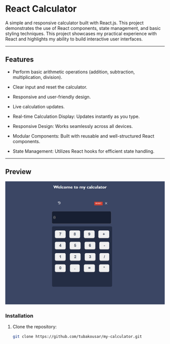 # React Calculator

A simple and responsive calculator built with React.js. This project demonstrates the use of React components, state management, and basic styling techniques.
This project showcases my practical experience with React and highlights my ability to build interactive user interfaces.

---

## Features

- Perform basic arithmetic operations (addition, subtraction, multiplication, division).
- Clear input and reset the calculator.
- Responsive and user-friendly design.
- Live calculation updates.

- Real-time Calculation Display: Updates instantly as you type.
- Responsive Design: Works seamlessly across all devices.
- Modular Components: Built with reusable and well-structured React components.
- State Management: Utilizes React hooks for efficient state handling.

---

## Preview

![Calculator Preview](./image.png)




### Installation

1. Clone the repository:
   ```bash
   git clone https://github.com/tubakousar/my-calculator.git

